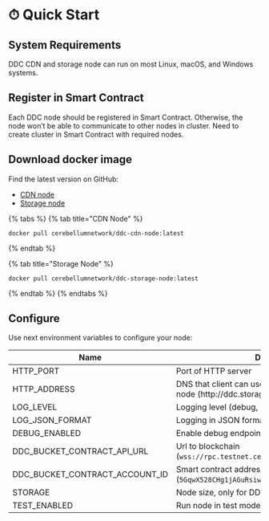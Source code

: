 # ⏱ Quick Start

## System Requirements

DDC CDN and storage node can run on most Linux, macOS, and Windows systems.

## Register in Smart Contract

Each DDC node should be registered in Smart Contract. Otherwise, the node won’t be able to communicate to other nodes in cluster. Need to create cluster in Smart Contract with required nodes.

## Download docker image

Find the latest version on GitHub:

* [CDN node](https://github.com/Cerebellum-Network/ddc-gateway-node)
* [Storage node](https://github.com/Cerebellum-Network/ddc-storage-node)

{% tabs %}
{% tab title="CDN Node" %}
```shell
docker pull cerebellumnetwork/ddc-cdn-node:latest
```
{% endtab %}

{% tab title="Storage Node" %}
```shell
docker pull cerebellumnetwork/ddc-storage-node:latest
```
{% endtab %}
{% endtabs %}

## Configure

Use next environment variables to configure your node:

<table><thead><tr><th>Name</th><th>Description</th><th data-type="number" data-hidden>asd</th><th data-hidden></th><th data-hidden></th></tr></thead><tbody><tr><td>HTTP_PORT</td><td>Port of HTTP server</td><td>null</td><td></td><td></td></tr><tr><td>HTTP_ADDRESS</td><td>DNS that client can use to access HTTP API of the node (http://ddc.storage.miner.io)</td><td>null</td><td></td><td></td></tr><tr><td>LOG_LEVEL</td><td>Logging level (debug, info, warn etc.)</td><td>null</td><td></td><td></td></tr><tr><td>LOG_JSON_FORMAT</td><td>Logging in JSON format (true/false)</td><td>null</td><td></td><td></td></tr><tr><td>DEBUG_ENABLED</td><td>Enable debug endpoints for golang app (true/false)</td><td>null</td><td></td><td></td></tr><tr><td>DDC_BUCKET_CONTRACT_API_URL</td><td>Url to blockchain (<code>wss://rpc.testnet.cere.network:9945</code>)</td><td>null</td><td></td><td></td></tr><tr><td>DDC_BUCKET_CONTRACT_ACCOUNT_ID</td><td>Smart contract address (<code>5GqwX528CHg1jAGuRsiwDwBVXruUvnPeLkEcki4YFbigfKsC</code>)</td><td>null</td><td></td><td></td></tr><tr><td>STORAGE</td><td>Node size, only for DDC Storage node</td><td>null</td><td></td><td></td></tr><tr><td>TEST_ENABLED</td><td>Run node in test mode with mocked smart contract</td><td>null</td><td></td><td></td></tr></tbody></table>

